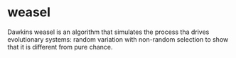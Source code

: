 weasel
======

Dawkins weasel is an algorithm that simulates the process tha drives evolutionary systems: random variation with non-random selection to show that it is different from pure chance.
